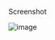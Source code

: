 Screenshot

![image](https://github.com/Vivaldi101/SimpleEditor/assets/104928038/6f789f84-fff7-42c0-af05-162ca1848665)

